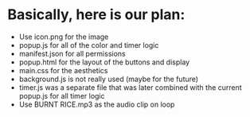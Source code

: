 # Basically, here is our plan:
- Use icon.png for the image
- popup.js for all of the color and timer logic
- manifest.json for all permissions
- popup.html for the layout of the buttons and display
- main.css for the aesthetics
- background.js is not really used (maybe for the future)
- timer.js was a separate file that was later combined with the current popup.js for all timer logic
- Use BURNT RICE.mp3 as the audio clip on loop
